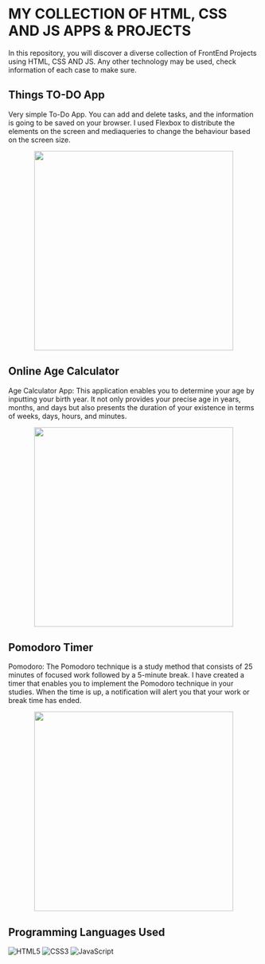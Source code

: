 # MY COLLECTION OF HTML, CSS AND JS APPS & PROJECTS

In this repository, you will discover a diverse collection of FrontEnd Projects using HTML, CSS AND JS. Any other technology may be used, check information of each case to make sure.


## Things TO-DO App

Very simple To-Do App. You can add and delete tasks, and the information is going to be saved on your browser. I used Flexbox to distribute the elements on the screen and mediaqueries to change the behaviour based on the screen size.
<p align="center">
  <img src="https://github.com/limproda/HTML-CSS-JS/blob/main/To%20Do%20applications/To-Do%20App%20V.2/TO-DO%20Demo.gif" style="width: 400px;"/>
</p>

## Online Age Calculator

Age Calculator App: This application enables you to determine your age by inputting your birth year. It not only provides your precise age in years, months, and days but also presents the duration of your existence in terms of weeks, days, hours, and minutes.
<p align="center">
  <img src="https://github.com/limproda/HTML-CSS-JS/blob/main/Age%20Calculator/Age%20Calculator%20Demo.gif" style="width: 400px;"/>
</p>

## Pomodoro Timer

Pomodoro: The Pomodoro technique is a study method that consists of 25 minutes of focused work followed by a 5-minute break. I have created a timer that enables you to implement the Pomodoro technique in your studies. When the time is up, a notification will alert you that your work or break time has ended.

<p align="center">
  <img src="https://github.com/limproda/HTML-CSS-JS/blob/main/Pomodoro%20App/Pomodoro%20Demo.gif" style="width: 400px;"/>
</p>

## Programming Languages Used

![HTML5](https://img.shields.io/badge/html5-%23E34F26.svg?style=for-the-badge&logo=html5&logoColor=white)
![CSS3](https://img.shields.io/badge/css3-%231572B6.svg?style=for-the-badge&logo=css3&logoColor=white)
![JavaScript](https://img.shields.io/badge/javascript-%23323330.svg?style=for-the-badge&logo=javascript&logoColor=%23F7DF1E)
